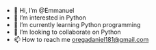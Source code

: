 - 👋 Hi, I’m @Emmanuel
- 👀 I’m interested in Python
- 🌱 I’m currently learning Python programming
- 💞️ I’m looking to collaborate on Python
- 📫 How to reach me oregadaniel181@gmail.com

